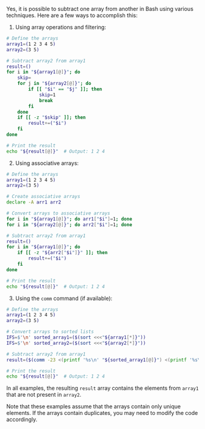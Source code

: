 Yes, it is possible to subtract one array from another in Bash using various techniques. Here are a few ways to accomplish this:

1. Using array operations and filtering:

```bash
# Define the arrays
array1=(1 2 3 4 5)
array2=(3 5)

# Subtract array2 from array1
result=()
for i in "${array1[@]}"; do
    skip=
    for j in "${array2[@]}"; do
        if [[ "$i" == "$j" ]]; then
            skip=1
            break
        fi
    done
    if [[ -z "$skip" ]]; then
        result+=("$i")
    fi
done

# Print the result
echo "${result[@]}"  # Output: 1 2 4
```

2. Using associative arrays:

```bash
# Define the arrays
array1=(1 2 3 4 5)
array2=(3 5)

# Create associative arrays
declare -A arr1 arr2

# Convert arrays to associative arrays
for i in "${array1[@]}"; do arr1["$i"]=1; done
for i in "${array2[@]}"; do arr2["$i"]=1; done

# Subtract array2 from array1
result=()
for i in "${array1[@]}"; do
    if [[ -z "${arr2["$i"]}" ]]; then
        result+=("$i")
    fi
done

# Print the result
echo "${result[@]}"  # Output: 1 2 4
```

3. Using the `comm` command (if available):

```bash
# Define the arrays
array1=(1 2 3 4 5)
array2=(3 5)

# Convert arrays to sorted lists
IFS=$'\n' sorted_array1=($(sort <<<"${array1[*]}"))
IFS=$'\n' sorted_array2=($(sort <<<"${array2[*]}"))

# Subtract array2 from array1
result=($(comm -23 <(printf '%s\n' "${sorted_array1[@]}") <(printf '%s\n' "${sorted_array2[@]}")))

# Print the result
echo "${result[@]}"  # Output: 1 2 4
```

In all examples, the resulting `result` array contains the elements from `array1` that are not present in `array2`.

Note that these examples assume that the arrays contain only unique elements. If the arrays contain duplicates, you may need to modify the code accordingly.